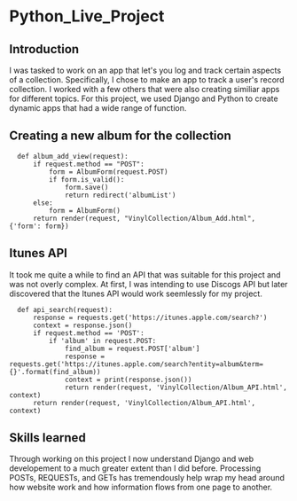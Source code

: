 # Python_Live_Project

## Introduction

I was tasked to work on an app that let's you log and track certain aspects of a collection. Specifically, I chose to make an app to track a user's record collection. I worked with a few others that were also creating similiar apps for different topics. For this project, we used Django and Python to create dynamic apps that had a wide range of function.

## Creating a new album for the collection
```
  def album_add_view(request):
      if request.method == "POST":
          form = AlbumForm(request.POST)
          if form.is_valid():
              form.save()
              return redirect('albumList')
      else:
          form = AlbumForm()
      return render(request, "VinylCollection/Album_Add.html", {'form': form})
```
## Itunes API

It took me quite a while to find an API that was suitable for this project and was not overly complex. At first, I was intending to use Discogs API but later discovered that the Itunes API would work seemlessly for my project.
```
  def api_search(request):
      response = requests.get('https://itunes.apple.com/search?')
      context = response.json()
      if request.method == 'POST':
          if 'album' in request.POST:
              find_album = request.POST['album']
              response = requests.get('https://itunes.apple.com/search?entity=album&term={}'.format(find_album))
              context = print(response.json())
              return render(request, 'VinylCollection/Album_API.html', context)
      return render(request, 'VinylCollection/Album_API.html', context)
 ```
 ## Skills learned
Through working on this project I now understand Django and web developement to a much greater extent than I did before. Processing POSTs, REQUESTs, and GETs has tremendously help wrap my head around how website work and how information flows from one page to another.
